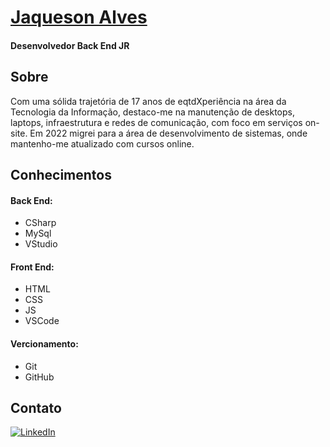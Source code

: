 # [Jaqueson Alves](linkedin.com/in/ajcordeiro)

#### Desenvolvedor Back End JR

## Sobre

Com uma sólida trajetória de 17 anos de eqtdXperiência na área da Tecnologia da Informação, destaco-me na manutenção de desktops, laptops, infraestrutura e redes de comunicação, com foco em serviços on-site. Em 2022 migrei para a área de desenvolvimento de sistemas, onde mantenho-me atualizado com cursos online.

## Conhecimentos

#### Back End:

- CSharp
- MySql
- VStudio

#### Front End:

- HTML
- CSS
- JS
- VSCode

#### Vercionamento:

- Git
- GitHub

## Contato

[![LinkedIn](https://img.shields.io/badge/Linkedin-ajcordeiro-blue?style=for-the-badge&logo=Linkedin&logoColor=white)](https://www.linkedin.com/in/ajcordeiro/)
